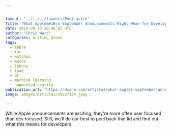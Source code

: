 ```yaml
---


layout: "../../../layouts/Post.astro"
title: "What Apple&#39;s September Announcements Might Mean for Developers"
date: 2018-09-13 20:46:02 UTC
author: "Chris Ward"
categories: writing dzone
tags:
  - apple
  - ios
  - watchos
  - macos
  - iphone
  - ipad
  - ar
  - machine learning
  - augmented reality
publication_url: "https://dzone.com/articles/what-apples-september-announcements-might-mean-for"
image: images/articles/10227134.jpeg

---
```

While Apple announcements are exciting, they're more often user focused than dev focused. Still, we'll do our best to peel back that lid and find out what this means for developers.


